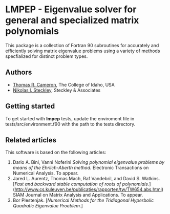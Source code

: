 # LMPEP - Eigenvalue solver for general and specialized matrix polynomials #
This package is a collection of Fortran 90 subroutines for accurately 
and efficiently solving matrix eigenvalue problems using a variety of methods specfialized for distinct problem types.

## Authors ##
- [Thomas R. Cameron](http://thomasrcameron.com/), 
The College of Idaho, USA
- [Nikolas I. Steckley](http://www.nsteckley.com), 
Steckley & Associates


## Getting started ##
To get started with __lmpep__ tests, update the enviroment file in tests/src/environment.f90 with the path to the tests directory.

## Related articles ##
This software is based on the following articles:
 1. Dario A. Bini, Vanni Noferini
_Solving polynomial eigenvalue problems by means of
the Ehrlich-Aberth method._ Electronic Transactions on Numerical 
Analysis. To appear.
 2. Jared L. Aurentz, Thomas Mach, Raf Vandebril, and David S. Watkins.
[_Fast and backward stable computation of roots of polynomials._]
(http://www.cs.kuleuven.be/publicaties/rapporten/tw/TW654.abs.html) 
SIAM Journal on Matrix Analysis and Applications. To appear.
 3. Bor Plestenjak. [_Numerical Methods for the Tridiagonal Hyperbolic Quadratic Eigenvalue Proeblem._]

